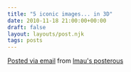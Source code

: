 ```yaml
---
title: "5 iconic images... in 3D"
date: 2010-11-18 21:00:00+00:00
draft: false
layout: layouts/post.njk
tags: posts
---
```


[Posted via email](http://posterous.com)  from [lmau's posterous](http://lmau.posterous.com/5-iconic-images-in-3d)
